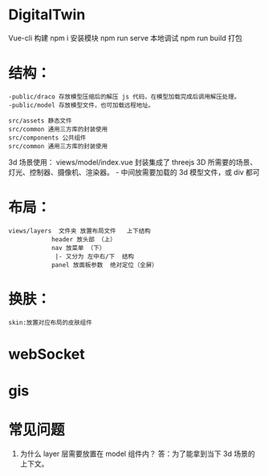 # DigitalTwin

Vue-cli 构建
npm i 安装模块
npm run serve 本地调试
npm run build 打包

# 结构：

    -public/draco 存放模型压缩后的解压 js 代码，在模型加载完成后调用解压处理。
    -public/model 存放模型文件，也可加载远程地址。

    src/assets 静态文件
    src/common 通用三方库的封装使用
    src/components 公共组件
    src/common 通用三方库的封装使用

3d 场景使用：
views/model/index.vue 封装集成了 threejs 3D 所需要的场景、灯光、控制器、摄像机、渲染器。
<Model>
<symbol> - 中间放需要加载的 3d 模型文件，或 div 都可
</Model>

# 布局：

    views/layers  文件夹 放置布局文件   上下结构
                header 放头部 （上）
                nav 放菜单 （下）
                 |- 又分为 左中右/下  结构
                panel 放面板参数  绝对定位（全屏）

# 换肤：

    skin:放置对应布局的皮肤组件

# webSocket

# gis

# 常见问题

1.  为什么 layer 层需要放置在 model 组件内？
    答：为了能拿到当下 3d 场景的上下文。
